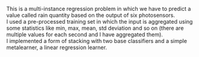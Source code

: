 This is a multi-instance regression problem in which we have to predict a value called rain quantity based on the output of six photosensors.  
I used a pre-processed training set in which the input is aggregated using some statistics like min, max, mean, std deviation and so on (there are multiple values for each second and I have aggregated them).  
I implemented a form of stacking with two base classifiers and a simple metalearner, a linear regression learner.  
